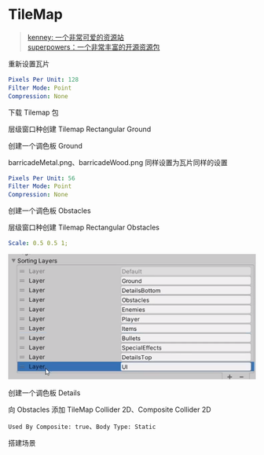 # TileMap
> [kenney: 一个非常可爱的资源站](https://www.kenney.nl/)  
> [superpowers：一个非常丰富的开源资源包](https://github.com/sparklinlabs/superpowers-asset-packs/tree/master)

重新设置瓦片
```yml
Pixels Per Unit: 128
Filter Mode: Point
Compression: None

```

下载 Tilemap 包

层级窗口种创建 Tilemap Rectangular Ground

创建一个调色板 Ground

barricadeMetal.png、barricadeWood.png 同样设置为瓦片同样的设置
```yml
Pixels Per Unit: 56
Filter Mode: Point
Compression: None

```
创建一个调色板 Obstacles

层级窗口种创建 Tilemap Rectangular Obstacles
```yml
Scale: 0.5 0.5 1;
```
![](../images/2024-04-06-12-28-32.png)

创建一个调色板 Details

向 Obstacles 添加 TileMap Collider 2D、Composite Collider 2D

`Used By Composite: true`、`Body Type: Static`

搭建场景